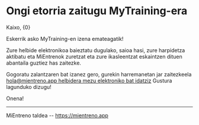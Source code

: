 # Ongi etorria zaitugu MyTraining-era

Kaixo, {0}

Eskerrik asko MyTraining-en izena emateagatik!

Zure helbide elektronikoa baieztatu dugulako, saioa hasi, zure harpidetza aktibatu eta MiEntrenok zuretzat eta zure ikasleentzat eskaintzen dituen abantaila guztiez has zaitezke.

Gogoratu zalantzaren bat izanez gero, gurekin harremanetan jar zaitezkeela [hola@mientreno.app helbidera mezu elektroniko bat idatziz](mailto:hola@mientreno.app) Gustura lagunduko dizugu!

Onena!

---

MiEntreno taldea -- <https://mientreno.app>
